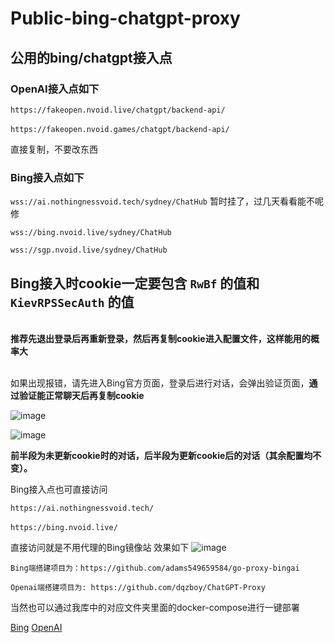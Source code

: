 # Public-bing-chatgpt-proxy
## 公用的bing/chatgpt接入点

### OpenAI接入点如下

`https://fakeopen.nvoid.live/chatgpt/backend-api/`  
<br>`https://fakeopen.nvoid.games/chatgpt/backend-api/`

直接复制，不要改东西

### Bing接入点如下

`wss://ai.nothingnessvoid.tech/sydney/ChatHub` 暂时挂了，过几天看看能不呢修

`wss://bing.nvoid.live/sydney/ChatHub`

`wss://sgp.nvoid.live/sydney/ChatHub`



## Bing接入时cookie一定要包含 `RwBf` 的值和 `KievRPSSecAuth` 的值


<br>**推荐先退出登录后再重新登录，然后再复制cookie进入配置文件，这样能用的概率大**


<br>如果出现报错，请先进入Bing官方页面，登录后进行对话，会弹出验证页面，**通过验证能正常聊天后再复制cookie**

![image](https://github.com/Nothingness-Void/Public-bing-chatgpt-proxy/assets/55913486/b70f24fe-26cd-423c-a903-e7a7ef722778)

![image](https://github.com/Nothingness-Void/Public-bing-chatgpt-proxy/assets/55913486/cc76f8f1-87b9-4725-9342-f6b5c6ea2a29)

**前半段为未更新cookie时的对话，后半段为更新cookie后的对话（其余配置均不变）。**




Bing接入点也可直接访问

`https://ai.nothingnessvoid.tech/`  
<br>`https://bing.nvoid.live/`

直接访问就是不用代理的Bing镜像站
效果如下
![image](https://github.com/Nothingness-Void/Public-bing-chatgpt-proxy/assets/55913486/a8593471-8346-4059-ab71-1c787fbe62e4)

```
Bing端搭建项目为：https://github.com/adams549659584/go-proxy-bingai

Openai端搭建项目为: https://github.com/dqzboy/ChatGPT-Proxy
```
当然也可以通过我库中的对应文件夹里面的docker-compose进行一键部署

[Bing](https://github.com/Nothingness-Void/Public-bing-chatgpt-proxy/blob/main/go-porxy-bingai/docker-compose.yml)
[OpenAI](https://github.com/Nothingness-Void/Public-bing-chatgpt-proxy/blob/main/go-chatgpt-api/docker-compose.yml)
